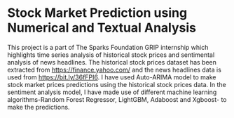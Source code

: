 # Stock Market Prediction using Numerical and Textual Analysis

This project is a part of The Sparks Foundation GRIP internship which highlights time series analysis of historical stock prices and sentimental analysis of news headlines.
The historical stock prices dataset has been extracted from https://finance.yahoo.com/ and the news headlines data is used from https://bit.ly/36fFPI6.
I have used Auto-ARIMA model to make stock market prices predictions using the historical stock prices data. In the sentiment analysis model, I have made use of different machine learning algorithms-Random Forest Regressor, LightGBM, Adaboost and Xgboost- to make the predictions.
